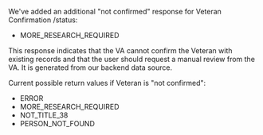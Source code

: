 We've added an additional "not confirmed" response for Veteran Confirmation /status:
- MORE_RESEARCH_REQUIRED 

This response indicates that the VA cannot confirm the Veteran with existing records and that the user should request a manual review from the VA. It is generated from our backend data source.

Current possible return values if Veteran is "not confirmed":

- ERROR
- MORE_RESEARCH_REQUIRED
- NOT_TITLE_38
- PERSON_NOT_FOUND

